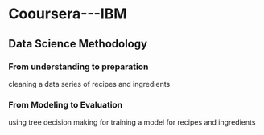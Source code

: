 # Cooursera---IBM
## Data Science Methodology

### From understanding to preparation
cleaning a data series of recipes and ingredients

### From Modeling to Evaluation
using tree decision making for training a model for recipes and ingredients
